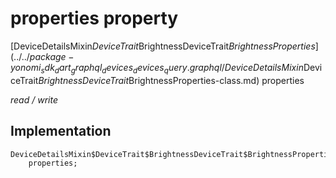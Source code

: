 


# properties property






[DeviceDetailsMixin$DeviceTrait$BrightnessDeviceTrait$BrightnessProperties](../../package-yonomi_sdk_dart_graphql_devices_devices_query.graphql/DeviceDetailsMixin$DeviceTrait$BrightnessDeviceTrait$BrightnessProperties-class.md) properties
  
_read / write_






## Implementation

```dart
DeviceDetailsMixin$DeviceTrait$BrightnessDeviceTrait$BrightnessProperties
    properties;


```







